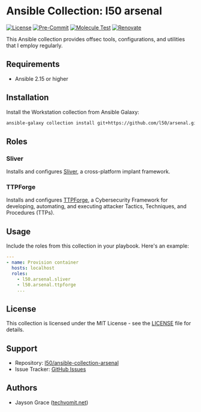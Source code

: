 # Ansible Collection: l50 arsenal

[![License](https://img.shields.io/github/license/l50/ansible-collection-arsenal?label=License&style=flat&color=blue&logo=github)](https://github.com/l50/ansible-collection-arsenal/blob/main/LICENSE)
[![Pre-Commit](https://github.com/l50/ansible-collection-arsenal/actions/workflows/pre-commit.yaml/badge.svg)](https://github.com/l50/ansible-collection-arsenal/actions/workflows/pre-commit.yaml)
[![Molecule Test](https://github.com/l50/ansible-collection-arsenal/actions/workflows/molecule.yaml/badge.svg)](https://github.com/l50/ansible-collection-arsenal/actions/workflows/molecule.yaml)
[![Renovate](https://github.com/l50/ansible-collection-arsenal/actions/workflows/renovate.yaml/badge.svg)](https://github.com/l50/ansible-collection-arsenal/actions/workflows/renovate.yaml)

This Ansible collection provides offsec tools, configurations, and utilities
that I employ regularly.

## Requirements

- Ansible 2.15 or higher

## Installation

Install the Workstation collection from Ansible Galaxy:

```bash
ansible-galaxy collection install git+https://github.com/l50/arsenal.git,main
```

## Roles

### Sliver

Installs and configures [Sliver](https://github.com/BishopFox/sliver), a
cross-platform implant framework.

### TTPForge

Installs and configures [TTPForge](https://github.com/facebookincubator/TTPForge),
a Cybersecurity Framework for developing, automating, and executing attacker
Tactics, Techniques, and Procedures (TTPs).

## Usage

Include the roles from this collection in your playbook. Here's an example:

```yaml
---
- name: Provision container
  hosts: localhost
  roles:
    - l50.arsenal.sliver
    - l50.arsenal.ttpforge
    ...
```

## License

This collection is licensed under the MIT License - see the [LICENSE](LICENSE)
file for details.

## Support

- Repository: [l50/ansible-collection-arsenal](http://github.com/l50/ansible-collection-arsenal)
- Issue Tracker: [GitHub Issues](https://github.com/l50/ansible-collection-arsenal/issues)

## Authors

- Jayson Grace ([techvomit.net](https://techvomit.net))
